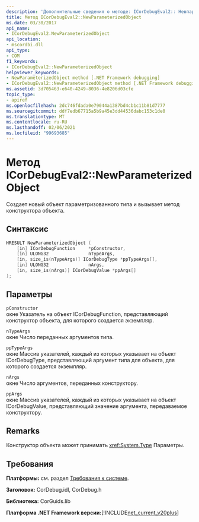 ```yaml
---
description: 'Дополнительные сведения о методе: ICorDebugEval2:: Невпараметеризедобжект'
title: Метод ICorDebugEval2::NewParameterizedObject
ms.date: 03/30/2017
api_name:
- ICorDebugEval2.NewParameterizedObject
api_location:
- mscordbi.dll
api_type:
- COM
f1_keywords:
- ICorDebugEval2::NewParameterizedObject
helpviewer_keywords:
- NewParameterizedObject method [.NET Framework debugging]
- ICorDebugEval2::NewParameterizedObject method [.NET Framework debugging]
ms.assetid: 3d705463-e640-4249-8036-4e8206d03cfe
topic_type:
- apiref
ms.openlocfilehash: 2dc746fdada0e79044a1387bd4cb1c11b81d7777
ms.sourcegitcommit: ddf7edb67715a5b9a45e3dd44536dabc153c1de0
ms.translationtype: MT
ms.contentlocale: ru-RU
ms.lasthandoff: 02/06/2021
ms.locfileid: "99693685"
---
```

# <a name="icordebugeval2newparameterizedobject-method"></a>Метод ICorDebugEval2::NewParameterizedObject

Создает новый объект параметризованного типа и вызывает метод конструктора объекта.  
  
## <a name="syntax"></a>Синтаксис  
  
```cpp  
HRESULT NewParameterizedObject (  
    [in] ICorDebugFunction     *pConstructor,  
    [in] ULONG32               nTypeArgs,  
    [in, size_is(nTypeArgs)] ICorDebugType *ppTypeArgs[],  
    [in] ULONG32               nArgs,  
    [in, size_is(nArgs)] ICorDebugValue *ppArgs[]  
);  
```  
  
## <a name="parameters"></a>Параметры  

 `pConstructor`  
 окне Указатель на объект ICorDebugFunction, представляющий конструктор объекта, для которого создается экземпляр.  
  
 `nTypeArgs`  
 окне Число переданных аргументов типа.  
  
 `ppTypeArgs`  
 окне Массив указателей, каждый из которых указывает на объект ICorDebugType, представляющий аргумент типа для объекта, для которого создается экземпляр.  
  
 `nArgs`  
 окне Число аргументов, переданных конструктору.  
  
 `ppArgs`  
 окне Массив указателей, каждый из которых указывает на объект ICorDebugValue, представляющий значение аргумента, передаваемое конструктору.  
  
## <a name="remarks"></a>Remarks  

 Конструктор объекта может принимать <xref:System.Type> Параметры.  
  
## <a name="requirements"></a>Требования  

 **Платформы:** см. раздел [Требования к системе](../../get-started/system-requirements.md).  
  
 **Заголовок:** CorDebug.idl, CorDebug.h  
  
 **Библиотека:** CorGuids.lib  
  
 **Платформа .NET Framework версии:**[!INCLUDE[net_current_v20plus](../../../../includes/net-current-v20plus-md.md)]
